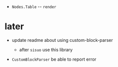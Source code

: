 - `Nodes.Table` -- `render`

# later

- update readme about using custom-block-parser
  - after `sisuo` use this library

- `CustomBlockParser` be able to report error
